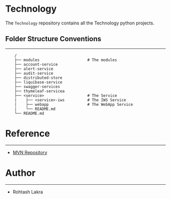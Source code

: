 Technology
===

The ```Technology``` repository contains all the Technology python projects.


## Folder Structure Conventions

---

```
    /
    ├── modules                     # The modules
    ├── account-service
    ├── alert-service
    ├── audit-service
    ├── distributed-store
    ├── liquibase-service
    ├── swagger-services
    ├── thymeleaf-servicea
    ├── <service>                   # The Service
    |    ├── <service>-iws          # The IWS Service
    |    ├── webapp                 # The WebApp Service
    |    └── README.md
    └── README.md
```



# Reference

---

- [MVN Repository](https://mvnrepository.com)


# Author

---

- Rohtash Lakra
